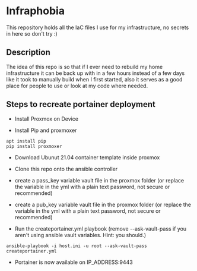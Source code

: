 # Infraphobia

This repository holds all the IaC files I use for my infrastructure, no secrets in here so don't try :)

## Description

The idea of this repo is so that if I ever need to rebuild my home infrastructure it can be back up with in a few hours instead of a few days like it took to manually build when I first started, also it serves as a good place for people to use or look at my code where needed.

## Steps to recreate portainer deployment

- Install Proxmox on Device

- Install Pip and proxmoxer
```
apt install pip 
pip install proxmoxer
```

- Download Ubunut 21.04 container template inside proxmox

- Clone this repo onto the ansible controller
  
- create a pass_key variable vault file in the proxmox folder (or replace the variable in the yml with a plain text password, not secure or recommended)

- create a pub_key variable vault file in the proxmox folder (or replace the variable in the yml with a plain text password, not secure or recommended)

- Run the createportainer.yml playbook (remove --ask-vault-pass if you aren't using ansible vault variables. Hint: you should.)

```
ansible-playbook -i host.ini -u root --ask-vault-pass createportainer.yml
```

- Portainer is now available on IP_ADDRESS:9443
